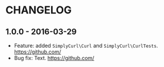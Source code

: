 # CHANGELOG

## 1.0.0 - 2016-03-29

* Feature: added `SimplyCurl\Curl` and `SimplyCurl\CurlTests`.
  https://github.com/
* Bug fix: Text.
  https://github.com/